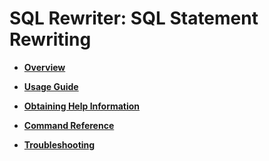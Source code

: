 # SQL Rewriter: SQL Statement Rewriting<a name="EN-US_TOPIC_0000001364336305"></a>

-   **[Overview](overview-66-1.md)** 

-   **[Usage Guide](usage-guide-66-1.md)** 

-   **[Obtaining Help Information](obtaining-help-information-66-1.md)** 

-   **[Command Reference](command-reference-66-1.md)** 

-   **[Troubleshooting](troubleshooting-66-1.md)** 
